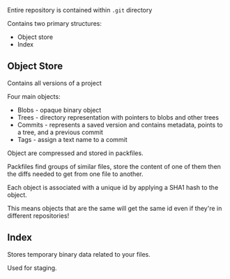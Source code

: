
Entire repository is contained within `.git` directory

Contains two primary structures:
- Object store
- Index

## Object Store

Contains all versions of a project

Four main objects:
- Blobs - opaque binary object
- Trees - directory representation with pointers to blobs and other trees
- Commits - represents a saved version and contains metadata, points to a tree, and a previous commit
- Tags - assign a text name to a commit

Object are compressed and stored in packfiles.

Packfiles find groups of similar files, store the content of one of them then the diffs needed to get from one file to another.

Each object is associated with a unique id by applying a SHA1 hash to the object.

This means objects that are the same will get the same id even if they're in different repositories!


## Index

Stores temporary binary data related to your files.

Used for staging.

